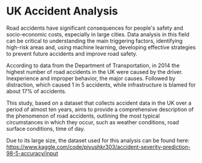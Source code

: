 # UK Accident Analysis
Road accidents have significant consequences for people's safety and socio-economic costs, especially in large cities. Data analysis in this field can be critical to understanding the main triggering factors, identifying high-risk areas and, using machine learning, developing effective strategies to prevent future accidents and improve road safety.

According to data from the Department of Transportation, in 2014 the highest number of road accidents in the UK were caused by the driver. Inexperience and improper behavior, the major causes. Followed by distraction, which caused 1 in 5 accidents, while infrastructure is blamed for about 17% of accidents.

This study, based on a dataset that collects accident data in the UK over a period of almost ten years, aims to provide a comprehensive description of the phenomenon of road accidents, outlining the most typical circumstances in which they occur, such as weather conditions, road surface conditions, time of day.

Due to its large size, the dataset used for this analysis can be found here: https://www.kaggle.com/code/piyushkr303/accident-severity-prediction-98-5-accuracy/input
